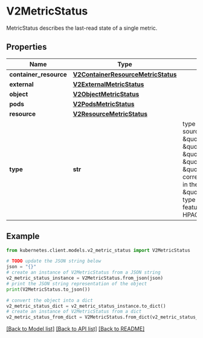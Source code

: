 # V2MetricStatus

MetricStatus describes the last-read state of a single metric.

## Properties

Name | Type | Description | Notes
------------ | ------------- | ------------- | -------------
**container_resource** | [**V2ContainerResourceMetricStatus**](V2ContainerResourceMetricStatus.md) |  | [optional] 
**external** | [**V2ExternalMetricStatus**](V2ExternalMetricStatus.md) |  | [optional] 
**object** | [**V2ObjectMetricStatus**](V2ObjectMetricStatus.md) |  | [optional] 
**pods** | [**V2PodsMetricStatus**](V2PodsMetricStatus.md) |  | [optional] 
**resource** | [**V2ResourceMetricStatus**](V2ResourceMetricStatus.md) |  | [optional] 
**type** | **str** | type is the type of metric source.  It will be one of \&quot;ContainerResource\&quot;, \&quot;External\&quot;, \&quot;Object\&quot;, \&quot;Pods\&quot; or \&quot;Resource\&quot;, each corresponds to a matching field in the object. Note: \&quot;ContainerResource\&quot; type is available on when the feature-gate HPAContainerMetrics is enabled | 

## Example

```python
from kubernetes.client.models.v2_metric_status import V2MetricStatus

# TODO update the JSON string below
json = "{}"
# create an instance of V2MetricStatus from a JSON string
v2_metric_status_instance = V2MetricStatus.from_json(json)
# print the JSON string representation of the object
print(V2MetricStatus.to_json())

# convert the object into a dict
v2_metric_status_dict = v2_metric_status_instance.to_dict()
# create an instance of V2MetricStatus from a dict
v2_metric_status_from_dict = V2MetricStatus.from_dict(v2_metric_status_dict)
```
[[Back to Model list]](../README.md#documentation-for-models) [[Back to API list]](../README.md#documentation-for-api-endpoints) [[Back to README]](../README.md)


